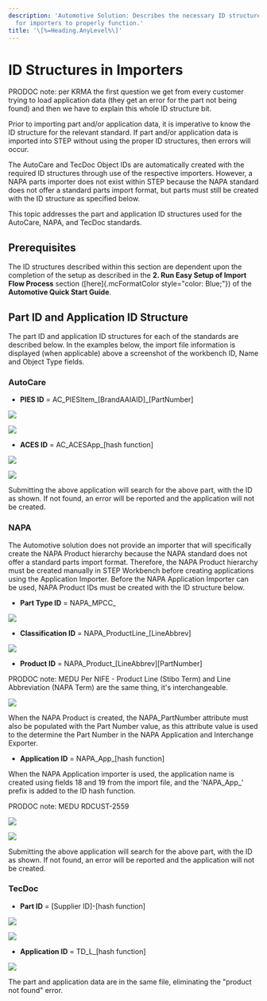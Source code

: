 ```yaml
---
description: 'Automotive Solution: Describes the necessary ID structures
  for importers to properly function.'
title: '\[%=Heading.AnyLevel%\]'
---
```


ID Structures in Importers
==========================

PRODOC note: per KRMA the first question we get from every customer
trying to load application data (they get an error for the part not
being found) and then we have to explain this whole ID structure bit.

Prior to importing part and/or application data, it is imperative to
know the ID structure for the relevant standard. If part and/or
application data is imported into STEP without using the proper ID
structures, then errors will occur.

The AutoCare and TecDoc Object IDs are automatically created with the
required ID structures through use of the respective importers. However,
a NAPA parts importer does not exist within STEP because the NAPA
standard does not offer a standard parts import format, but parts must
still be created with the ID structure as specified below.

This topic addresses the part and application ID structures used for the
AutoCare, NAPA, and TecDoc standards.

Prerequisites
-------------

The ID structures described within this section are dependent upon the
completion of the setup as described in the **2. Run Easy Setup of
Import Flow Process** section ([here]{.mcFormatColor
style="color: Blue;"}) of the **Automotive Quick Start Guide**.

Part ID and Application ID Structure
------------------------------------

The part ID and application ID structures for each of the standards are
described below. In the examples below, the import file information is
displayed (when applicable) above a screenshot of the workbench ID, Name
and Object Type fields.

### AutoCare

-   **PIES ID** = AC\_PIESItem\_\[BrandAAIAID\]\_\[PartNumber\]

![](../../Resources/Images/Importers/PIES%20Part%20Number.png)

![](../../Resources/Images/Importers/PIES%20Part%20in%20STEP.png)

-   **ACES ID** = AC\_ACESApp\_\[hash function\]

![](../../Resources/Images/Importers/ACES%20Part%20Number.png)

![](../../Resources/Images/Importers/ACES%20Part%20in%20STEP.png)

Submitting the above application will search for the above part, with
the ID as shown. If not found, an error will be reported and the
application will not be created.

### NAPA

The Automotive solution does not provide an importer that will
specifically create the NAPA Product hierarchy because the NAPA standard
does not offer a standard parts import format. Therefore, the NAPA
Product hierarchy must be created manually in STEP Workbench before
creating applications using the Application Importer. Before the NAPA
Application Importer can be used, NAPA Product IDs must be created with
the ID structure below.

-   **Part Type ID** = NAPA\_MPCC\_

![](../../Resources/Images/Importers/ID%20Structure%20NAPA%20MPCC%20Part%20Type.png)

-   **Classification ID** = NAPA\_ProductLine\_\[LineAbbrev\]

![](../../Resources/Images/Importers/Classification%20ID%20NAPA.png)

-   **Product ID** = NAPA\_Product\_\[LineAbbrev\]\[PartNumber\]

PRODOC note: MEDU Per NIFE - Product Line (Stibo Term) and Line
Abbreviation (NAPA Term) are the same thing, it\'s interchangeable.

![](../../Resources/Images/Importers/ProductIDNAPA.png)

When the NAPA Product is created, the NAPA\_PartNumber attribute must
also be populated with the Part Number value, as this attribute value is
used to the determine the Part Number in the NAPA Application and
Interchange Exporter.

-   **Application ID** = NAPA\_App\_\[hash function\]

When the NAPA Application importer is used, the application name is
created using fields 18 and 19 from the import file, and the
\'NAPA\_App\_\' prefix is added to the ID hash function.

PRODOC note: MEDU RDCUST-2559

![](../../Resources/Images/Importers/NAPA%20Application%20Part%20Number.png)

![](../../Resources/Images/Importers/NAPA%20Application%20in%20STEP.png)

Submitting the above application will search for the above part, with
the ID as shown. If not found, an error will be reported and the
application will not be created.

### TecDoc

-   **Part ID** = \[Supplier ID\]-\[hash function\]

![](../../Resources/Images/Importers/TecDoc%20import.png)

![](../../Resources/Images/Importers/TecDoc%20Part%20in%20STEP.png)

-   **Application ID** = TD\_L\_\[hash function\]

![](../../Resources/Images/Importers/TecDoc%20Application%20in%20STEP.png)

The part and application data are in the same file, eliminating the
\"product not found\" error.
